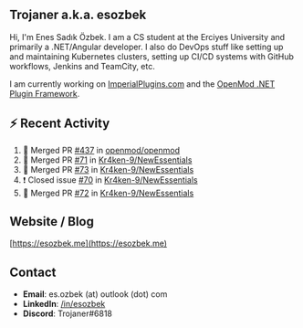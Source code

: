 ##  Trojaner a.k.a. esozbek
Hi, I'm Enes Sadık Özbek. I am a CS student at the Erciyes University and primarily a .NET/Angular developer. I also do DevOps stuff like setting up and maintaining Kubernetes clusters, setting up CI/CD systems with GitHub workflows, Jenkins and TeamCity, etc.

I am currently working on [ImperialPlugins.com](https://imperialplugins.com) and the [OpenMod .NET Plugin Framework](https://github.com/openmod/openmod). 

## :zap: Recent Activity

<!--START_SECTION:activity-->
1. 🎉 Merged PR [#437](https://github.com/openmod/openmod/pull/437) in [openmod/openmod](https://github.com/openmod/openmod)
2. 🎉 Merged PR [#71](https://github.com/Kr4ken-9/NewEssentials/pull/71) in [Kr4ken-9/NewEssentials](https://github.com/Kr4ken-9/NewEssentials)
3. 🎉 Merged PR [#73](https://github.com/Kr4ken-9/NewEssentials/pull/73) in [Kr4ken-9/NewEssentials](https://github.com/Kr4ken-9/NewEssentials)
4. ❗️ Closed issue [#70](https://github.com/Kr4ken-9/NewEssentials/issues/70) in [Kr4ken-9/NewEssentials](https://github.com/Kr4ken-9/NewEssentials)
5. 🎉 Merged PR [#72](https://github.com/Kr4ken-9/NewEssentials/pull/72) in [Kr4ken-9/NewEssentials](https://github.com/Kr4ken-9/NewEssentials)
<!--END_SECTION:activity-->

## Website / Blog
[https://esozbek.me](https://esozbek.me)

## Contact
- **Email**: es.ozbek (at) outlook (dot) com
- **LinkedIn**: [/in/esozbek](https://linkedin.com/in/esozbek)
- **Discord**: Trojaner#6818
